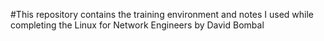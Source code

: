 #This repository contains the training environment and notes I used while completing the Linux for Network Engineers by David Bombal
